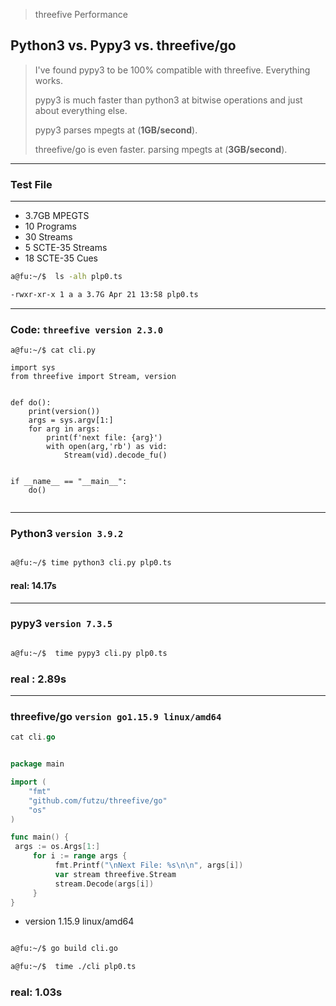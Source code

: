 > threefive Performance
## Python3 vs. Pypy3 vs. threefive/go
>
>I've found pypy3 to be 100% compatible with threefive. Everything works.
>
>pypy3 is much faster than python3 at bitwise operations and just about everything else.
>
> pypy3 parses mpegts at (__1GB/second__).
>
>threefive/go is even faster.
> parsing mpegts at (__3GB/second__).
>
>
___
### Test File
___
  * 3.7GB MPEGTS
  * 10 Programs
  * 30 Streams
  * 5 SCTE-35 Streams
  * 18 SCTE-35 Cues

```sh
a@fu:~/$  ls -alh plp0.ts 

-rwxr-xr-x 1 a a 3.7G Apr 21 13:58 plp0.ts
```
___
### Code: ```threefive version 2.3.0```
```python3
a@fu:~/$ cat cli.py

import sys 
from threefive import Stream, version 
 
 
def do(): 
    print(version()) 
    args = sys.argv[1:] 
    for arg in args: 
        print(f'next file: {arg}') 
        with open(arg,'rb') as vid: 
            Stream(vid).decode_fu() 
 
 
if __name__ == "__main__": 
    do()
 
```
___
### Python3  ```version 3.9.2```
```sh

a@fu:~/$ time python3 cli.py plp0.ts
```

#### real:   14.17s

___
### pypy3 ```version 7.3.5``` 

```sh

a@fu:~/$  time pypy3 cli.py plp0.ts

```
### real	:   2.89s

___
### threefive/go ```version go1.15.9 linux/amd64```

```go
cat cli.go


package main

import (
	"fmt"
	"github.com/futzu/threefive/go"
	"os"
)

func main() {
 args := os.Args[1:]
	 for i := range args {
		  fmt.Printf("\nNext File: %s\n\n", args[i])
		  var stream threefive.Stream
		  stream.Decode(args[i])
	 }
}

```
* version 1.15.9 linux/amd64
```sh

a@fu:~/$ go build cli.go

a@fu:~/$  time ./cli plp0.ts

```
### real:  1.03s


